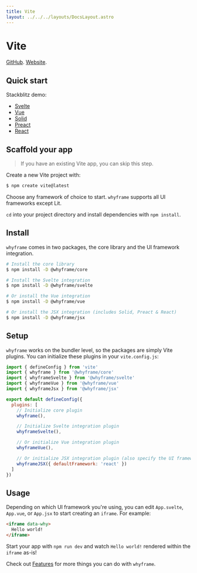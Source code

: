 ```yaml
---
title: Vite
layout: ../../../layouts/DocsLayout.astro
---
```


# Vite

[GitHub](https://github.com/vitejs/vite). [Website](https://vitejs.dev).

## Quick start

Stackblitz demo:

- [Svelte](https://stackblitz.com/fork/github/bluwy/whyframe/tree/master/playground/vite-svelte)
- [Vue](https://stackblitz.com/fork/github/bluwy/whyframe/tree/master/playground/vite-vue)
- [Solid](https://stackblitz.com/fork/github/bluwy/whyframe/tree/master/playground/vite-solid)
- [Preact](https://stackblitz.com/fork/github/bluwy/whyframe/tree/master/playground/vite-preact)
- [React](https://stackblitz.com/fork/github/bluwy/whyframe/tree/master/playground/vite-react)

## Scaffold your app

> If you have an existing Vite app, you can skip this step.

Create a new Vite project with:

```bash
$ npm create vite@latest
```

Choose any framework of choice to start. `whyframe` supports all UI frameworks except Lit.

`cd` into your project directory and install dependencies with `npm install`.

## Install

`whyframe` comes in two packages, the core library and the UI framework integration.

```bash
# Install the core library
$ npm install -D @whyframe/core

# Install the Svelte integration
$ npm install -D @whyframe/svelte

# Or install the Vue integration
$ npm install -D @whyframe/vue

# Or install the JSX integration (includes Solid, Preact & React)
$ npm install -D @whyframe/jsx
```

## Setup

`whyframe` works on the bundler level, so the packages are simply Vite plugins. You can initialize these plugins in your `vite.config.js`:

```js
import { defineConfig } from 'vite'
import { whyframe } from '@whyframe/core'
import { whyframeSvelte } from '@whyframe/svelte'
import { whyframeVue } from '@whyframe/vue'
import { whyframeJsx } from '@whyframe/jsx'

export default defineConfig({
  plugins: [
    // Initialize core plugin
    whyframe(),

    // Initialize Svelte integration plugin
    whyframeSvelte(),

    // Or initialize Vue integration plugin
    whyframeVue(),

    // Or initialize JSX integration plugin (also specify the UI framework)
    whyframeJSX({ defaultFramework: 'react' })
  ]
})
```

## Usage

Depending on which UI framework you're using, you can edit `App.svelte`, `App.vue`, or `App.jsx` to start creating an `iframe`. For example:

<!-- prettier-ignore -->
```html
<iframe data-why>
  Hello world!
</iframe>
```

Start your app with `npm run dev` and watch `Hello world!` rendered within the `iframe` as-is!

Check out [Features](/docs/features) for more things you can do with `whyframe`.

